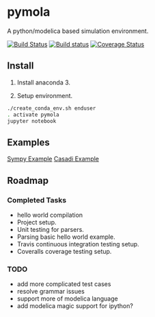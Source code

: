 # pymola

A python/modelica based simulation environment.

[![Build Status](https://travis-ci.org/pymola/pymola.svg)](https://travis-ci.org/pymola/pymola)
[![Build status](https://ci.appveyor.com/api/projects/status/vqoax3jkqsv578u7?svg=true)](https://ci.appveyor.com/project/pymola/pymola)
[![Coverage Status](https://img.shields.io/coveralls/pymola/pymola.svg)](https://coveralls.io/r/pymola/pymola)

## Install

1. Install anaconda 3.

2. Setup environment.

```bash
./create_conda_env.sh enduser
. activate pymola
jupyter notebook
```

## Examples
[Sympy Example](test/Spring.ipynb)
[Casadi Example](test/Casadi.ipynb)

## Roadmap

### Completed Tasks

* hello world compilation
* Project setup.
* Unit testing for parsers.
* Parsing basic hello world example.
* Travis continuous integration testing setup.
* Coveralls coverage testing setup.

### TODO

* add more complicated test cases
* resolve grammar issues
* support more of modelica language
* add modelica magic support for ipython?

<!--- vim:ts=4:sw=4:expandtab:
!-->
